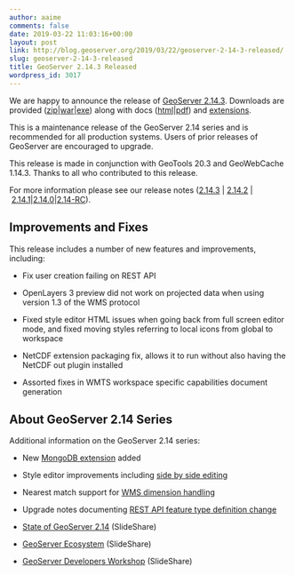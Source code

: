 ```yaml
---
author: aaime
comments: false
date: 2019-03-22 11:03:16+00:00
layout: post
link: http://blog.geoserver.org/2019/03/22/geoserver-2-14-3-released/
slug: geoserver-2-14-3-released
title: GeoServer 2.14.3 Released
wordpress_id: 3017
---
```


We are happy to announce the release of [GeoServer 2.14.3](http://geoserver.org/release/2.14.3/). Downloads are provided ([zip](https://sourceforge.net/projects/geoserver/files/GeoServer/2.14.3/geoserver-2.14.3-bin.zip/download)|[war](https://sourceforge.net/projects/geoserver/files/GeoServer/2.14.3/geoserver-2.14.3-war.zip/download)|[exe](https://sourceforge.net/projects/geoserver/files/GeoServer/2.14.3/geoserver-2.14.3.exe/download)) along with docs ([html](https://sourceforge.net/projects/geoserver/files/GeoServer/2.14.3/geoserver-2.14.3-htmldoc.zip/download)|[pdf](https://sourceforge.net/projects/geoserver/files/GeoServer/2.14.3/geoserver-2.14.3-user-manual.pdf/download)) and [extensions](https://sourceforge.net/projects/geoserver/files/GeoServer/2.14.3/extensions/).

This is a maintenance release of the GeoServer 2.14 series and is recommended for all production systems. Users of prior releases of GeoServer are encouraged to upgrade.

This release is made in conjunction with GeoTools 20.3 and GeoWebCache 1.14.3. Thanks to all who contributed to this release.

For more information please see our release notes ([2.14.3](https://osgeo-org.atlassian.net/secure/ReleaseNote.jspa?projectId=10000&version=16748) | [2.14.2](https://osgeo-org.atlassian.net/secure/ReleaseNote.jspa?projectId=10000&version=16744) | [2.14.1](https://osgeo-org.atlassian.net/secure/ReleaseNote.jspa?projectId=10000&version=16739)|[2.14.0](https://osgeo-org.atlassian.net/secure/ReleaseNote.jspa?projectId=10000&version=16734)|[2.14-RC](https://osgeo-org.atlassian.net/secure/ReleaseNote.jspa?projectId=10000&version=16718)).


## Improvements and Fixes


This release includes a number of new features and improvements, including:



 	
  * Fix user creation failing on REST API

 	
  * OpenLayers 3 preview did not work on projected data when using version 1.3 of the WMS protocol

 	
  * Fixed style editor HTML issues when going back from full screen editor mode, and fixed moving styles referring to local icons from global to workspace

 	
  * NetCDF extension packaging fix, allows it to run without also having the NetCDF out plugin installed

 	
  * Assorted fixes in WMTS workspace specific capabilities document generation




## About GeoServer 2.14 Series


Additional information on the GeoServer 2.14 series:



 	
  * New [MongoDB extension](https://docs.geoserver.org/latest/en/user/extensions/mongodb/index.html) added

 	
  * Style editor improvements including [side by side editing](https://docs.geoserver.org/latest/en/user/styling/webadmin/index.html#style-editor-full-screen-side-by-side-mode)

 	
  * Nearest match support for [WMS dimension handling](https://docs.geoserver.org/latest/en/user/data/webadmin/layers.html#edit-layer-dimensions)

 	
  * Upgrade notes documenting [REST API feature type definition change](https://docs.geoserver.org/stable/en/user/installation/upgrade.html#jts-type-bindings-geoserver-2-14-and-newer)

 	
  * [State of GeoServer 2.14](https://www.slideshare.net/jgarnett/state-of-geoserver-214) (SlideShare)

 	
  * [GeoServer Ecosystem](https://www.slideshare.net/jgarnett/geoserver-ecosystem-2018) (SlideShare)

 	
  * [GeoServer Developers Workshop](https://www.slideshare.net/jgarnett/geoserver-developers-workshop) (SlideShare)


